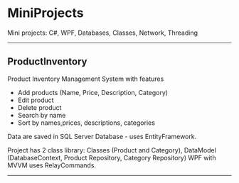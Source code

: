 # MiniProjects
Mini projects: C#, WPF, Databases, Classes, Network, Threading

_____________________________________________________________________________________________
## ProductInventory
Product Inventory Management System with features
* Add products (Name, Price, Description, Category)
* Edit product
* Delete product
* Search by name
* Sort by names,prices, descriptions, categories

Data are saved in SQL Server Database - uses EntityFramework. 

Project has 2 class library: Classes (Product and Category), DataModel (DatabaseContext, Product Repository, Category Repository)
WPF with MVVM uses RelayCommands. 

_____________________________________________________________________________________________
